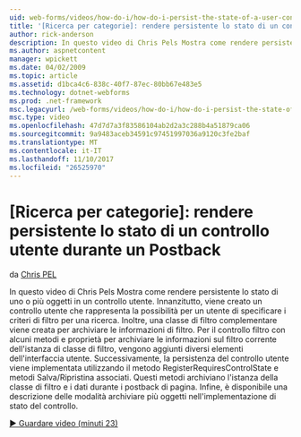 ```yaml
---
uid: web-forms/videos/how-do-i/how-do-i-persist-the-state-of-a-user-control-during-a-postback
title: '[Ricerca per categorie]: rendere persistente lo stato di un controllo utente durante un Postback | Documenti Microsoft'
author: rick-anderson
description: In questo video di Chris Pels Mostra come rendere persistente lo stato di uno o più oggetti in un controllo utente. Innanzitutto, viene creato un controllo utente che rappresenta il abilit...
ms.author: aspnetcontent
manager: wpickett
ms.date: 04/02/2009
ms.topic: article
ms.assetid: d1bca4c6-838c-40f7-87ec-80bb67e483e5
ms.technology: dotnet-webforms
ms.prod: .net-framework
msc.legacyurl: /web-forms/videos/how-do-i/how-do-i-persist-the-state-of-a-user-control-during-a-postback
msc.type: video
ms.openlocfilehash: 47d7d7a3f83586104ab2d2a3c288b4a51879ca06
ms.sourcegitcommit: 9a9483aceb34591c97451997036a9120c3fe2baf
ms.translationtype: MT
ms.contentlocale: it-IT
ms.lasthandoff: 11/10/2017
ms.locfileid: "26525970"
---
```

<a name="how-do-i-persist-the-state-of-a-user-control-during-a-postback"></a>[Ricerca per categorie]: rendere persistente lo stato di un controllo utente durante un Postback
====================
da [Chris PEL](https://twitter.com/chrispels)

In questo video di Chris Pels Mostra come rendere persistente lo stato di uno o più oggetti in un controllo utente. Innanzitutto, viene creato un controllo utente che rappresenta la possibilità per un utente di specificare i criteri di filtro per una ricerca. Inoltre, una classe di filtro complementare viene creata per archiviare le informazioni di filtro. Per il controllo filtro con alcuni metodi e proprietà per archiviare le informazioni sul filtro corrente dell'istanza di classe di filtro, vengono aggiunti diversi elementi dell'interfaccia utente. Successivamente, la persistenza del controllo utente viene implementata utilizzando il metodo RegisterRequiresControlState e metodi Salva/Ripristina associati. Questi metodi archiviano l'istanza della classe di filtro e i dati durante i postback di pagina. Infine, è disponibile una descrizione delle modalità archiviare più oggetti nell'implementazione di stato del controllo.

[&#9654; Guardare video (minuti 23)](https://channel9.msdn.com/Blogs/ASP-NET-Site-Videos/how-do-i-persist-the-state-of-a-user-control-during-a-postback)
